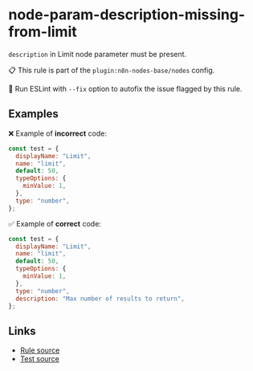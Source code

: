 [//]: # "File generated from a template. Do not edit this file directly."

# node-param-description-missing-from-limit

`description` in Limit node parameter must be present.

📋 This rule is part of the `plugin:n8n-nodes-base/nodes` config.

🔧 Run ESLint with `--fix` option to autofix the issue flagged by this rule.

## Examples

❌ Example of **incorrect** code:

```js
const test = {
  displayName: "Limit",
  name: "limit",
  default: 50,
  typeOptions: {
    minValue: 1,
  },
  type: "number",
};
```

✅ Example of **correct** code:

```js
const test = {
  displayName: "Limit",
  name: "limit",
  default: 50,
  typeOptions: {
    minValue: 1,
  },
  type: "number",
  description: "Max number of results to return",
};
```

## Links

- [Rule source](../../lib/rules/node-param-description-missing-from-limit.ts)
- [Test source](../../tests/node-param-description-missing-from-limit.test.ts)
